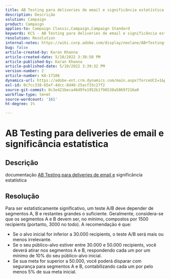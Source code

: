 ```yaml
---
title: AB Testing para deliveries de email e significância estatística
description: Descrição
solution: Campaign
product: Campaign
applies-to: Campaign Classic,Campaign,Campaign Standard
keywords: KCS - AB Testing para deliveries de email e significância estatística
resolution: Resolution
internal-notes: https://wiki.corp.adobe.com/display/neolane/AB+Testing+for+Email+Deliveries
bug: false
article-created-by: Karan Khanna
article-created-date: 5/10/2022 3:38:50 PM
article-published-by: Karan Khanna
article-published-date: 5/10/2022 3:39:32 PM
version-number: 2
article-number: KA-17106
dynamics-url: https://adobe-ent.crm.dynamics.com/main.aspx?forceUCI=1&pagetype=entityrecord&etn=knowledgearticle&id=0e926246-77d0-ec11-a7b5-00224809c556
exl-id: 0c7cc338-65ef-4dcc-8d40-25acf33c27f2
source-git-commit: 0c3e421beca46d9fe1952b1f98538a50697216a0
workflow-type: tm+mt
source-wordcount: '161'
ht-degree: 1%

---
```


# AB Testing para deliveries de email e significância estatística

## Descrição


documentação [AB Testing para deliveries de email e](https://wiki.corp.adobe.com/display/neolane/AB+Testing+for+Email+Deliveries) significância estatística


## Resolução


Para ser estatisticamente significativo, um teste A/B deve depender de segmentos A, B e restantes grandes o suficiente. Geralmente, considera-se que os segmentos A e B devem ser, no mínimo, compostos por 1500 recipients (portanto, 3000 no todo). A recomendação é que:

- Se o alvo inicial for inferior a 30.000 recipients, o teste A/B será mais ou menos irrelevante.
- Se o seu público-alvo estiver entre 30.000 e 50.000 recipients, você deverá atirar nos segmentos A e B, respondendo cada um por um mínimo de 10% do seu público-alvo inicial.
- Se sua meta for superior a 50.000, você poderá disparar com segurança para segmentos A e B, contabilizando cada um por pelo menos 5% de sua meta inicial.

